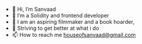 - 👋 Hi, I’m Sanvaad
- 👀 I’m a Solidity and frontend developer
- 🌱 I am an aspiring filmmaker and a book hoarder,
- 💞️ Striving to get better at what i do 
- 📫 How to reach me houseofsanvaad@gmail.com

<!---
Sanvaad/Sanvaad is a ✨ special ✨ repository because its `README.md` (this file) appears on your GitHub profile.
You can click the Preview link to take a look at your changes.
--->
